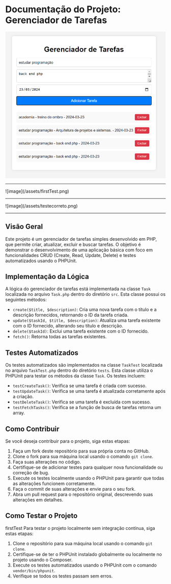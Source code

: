 # Documentação do Projeto: Gerenciador de Tarefas
![image](/assets/gerenciadorDeTarefas.png)
<hr>
![image](/assets/firstTest.png)
<hr>
![image](/assets/testecorreto.png)
<hr>

## Visão Geral
Este projeto é um gerenciador de tarefas simples desenvolvido em PHP, que permite criar, atualizar, excluir e buscar tarefas. O objetivo é demonstrar o desenvolvimento de uma aplicação básica com foco em funcionalidades CRUD (Create, Read, Update, Delete) e testes automatizados usando o PHPUnit.

## Implementação da Lógica
A lógica do gerenciador de tarefas está implementada na classe `Task` localizada no arquivo `Task.php` dentro do diretório `src`. Esta classe possui os seguintes métodos:

- `create($title, $description)`: Cria uma nova tarefa com o título e a descrição fornecidos, retornando o ID da tarefa criada.
- `update($taskId, $title, $description)`: Atualiza uma tarefa existente com o ID fornecido, alterando seu título e descrição.
- `delete($taskId)`: Exclui uma tarefa existente com o ID fornecido.
- `fetch()`: Retorna todas as tarefas existentes.

## Testes Automatizados
Os testes automatizados são implementados na classe `TaskTest` localizada no arquivo `TaskTest.php` dentro do diretório `tests`. Esta classe utiliza o PHPUnit para testar os métodos da classe `Task`. Os testes incluem:

- `testCreateTask()`: Verifica se uma tarefa é criada com sucesso.
- `testUpdateTask()`: Verifica se uma tarefa é atualizada corretamente após a criação.
- `testDeleteTask()`: Verifica se uma tarefa é excluída com sucesso.
- `testFetchTasks()`: Verifica se a função de busca de tarefas retorna um array.

## Como Contribuir
Se você deseja contribuir para o projeto, siga estas etapas:

1. Faça um fork deste repositório para sua própria conta no GitHub.
2. Clone o fork para sua máquina local usando o comando `git clone`.
3. Faça suas alterações no código.
4. Certifique-se de adicionar testes para qualquer nova funcionalidade ou correção de bug.
5. Execute os testes localmente usando o PHPUnit para garantir que todas as alterações funcionem corretamente.
6. Faça o commit de suas alterações e envie para o seu fork.
7. Abra um pull request para o repositório original, descrevendo suas alterações em detalhes.

## Como Testar o Projeto
firstTest
Para testar o projeto localmente sem integração contínua, siga estas etapas:

1. Clone o repositório para sua máquina local usando o comando `git clone`.
2. Certifique-se de ter o PHPUnit instalado globalmente ou localmente no projeto usando o Composer.
3. Execute os testes automatizados usando o PHPUnit com o comando `vendor/bin/phpunit`.
4. Verifique se todos os testes passam sem erros.
